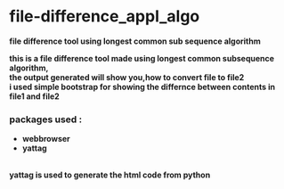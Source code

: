 # file-difference_appl_algo
<strong>file difference tool using longest common sub sequence algorithm<strong>
<div class = container>
this is a file difference tool made using longest common subsequence algorithm,<br>the output generated will show you,how to convert file to file2
<br>i used simple bootstrap for showing the differnce between contents in file1 and file2 <br>
<h3>packages used :</h3>
  <ul>
    <li>webbrowser</li>
    <li>yattag</li>
  </ul>
  <br> yattag is used to generate the html code from python
</div>
